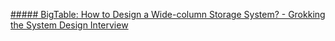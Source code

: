 [##### BigTable: How to Design a Wide-column Storage System? - Grokking the System Design Interview ](https://www.educative.io/courses/grokking-adv-system-design-intvw/mEG04BK3M79)
<!--stackedit_data:
eyJoaXN0b3J5IjpbMTA3NDUwNjk1NCwtMjA4ODc0NjYxMl19
-->